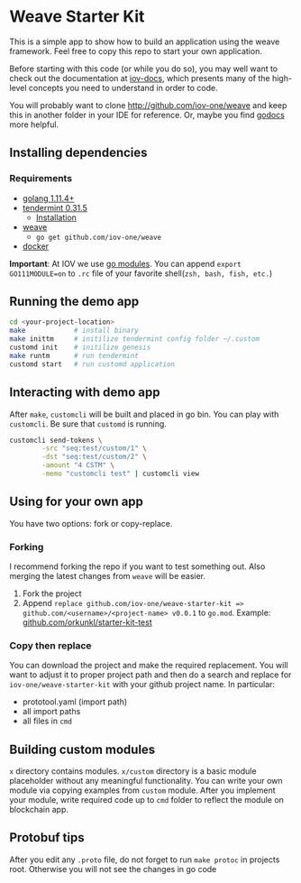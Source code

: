 # Weave Starter Kit

This is a simple app to show how to build an application
using the weave framework. Feel free to copy this repo
to start your own application.

Before starting with this code (or while you do so), you may well want to check
out the documentation at [iov-docs](https://docs.iov.one), which presents many
of the high-level concepts you need to understand in order to code.

You will probably want to clone http://github.com/iov-one/weave and
keep this in another folder in your IDE for reference. Or, maybe you
find [godocs](http://godoc.org/github.com/iov-one/weave) more helpful.

## Installing dependencies

### Requirements

- [golang 1.11.4+](https://golang.org/doc/install)
- [tendermint 0.31.5](https://github.com/tendermint/tendermint/tree/v0.31.5)
  - [Installation](https://github.com/tendermint/tendermint/blob/master/docs/introduction/install.md)
- [weave](https://github.com/iov-one/weave)
  - `go get github.com/iov-one/weave`
- [docker](https://docs.docker.com/install/)

**Important**: At IOV we use [go modules](https://github.com/golang/go/wiki/Modules). You can append `export GO111MODULE=on` to `.rc` file of your favorite shell(`zsh, bash, fish, etc.`)

## Running the demo app

```sh
cd <your-project-location>
make            # install binary
make inittm     # initilize tendermint config folder ~/.custom
customd init    # initilize genesis
make runtm      # run tendermint
customd start   # run customd application
```

## Interacting with demo app

After `make`, `customcli` will be built and placed in go bin. You can play with `customcli`. Be sure that `customd` is running.

```sh
customcli send-tokens \
        -src "seq:test/custom/1" \
        -dst "seq:test/custom/2" \
        -amount "4 CSTM" \
        -memo "customcli test" | customcli view
```

## Using for your own app

You have two options: fork or copy-replace.

### Forking

I recommend forking the repo if you want to test something out. Also merging the latest changes from `weave` will be easier.

1. Fork the project
2. Append `replace github.com/iov-one/weave-starter-kit => github.com/<username>/<project-name> v0.0.1` to `go.mod`. Example: [github.com/orkunkl/starter-kit-test](https://github.com/orkunkl/starter-kit-test/blob/master/go.mod#L15)

### Copy then replace

You can download the project and make the required replacement. You will want to adjust it to proper project path and then
do a search and replace for `iov-one/weave-starter-kit` with your github project name.
In particular:

- prototool.yaml (import path)
- all import paths
- all files in `cmd`

## Building custom modules

`x` directory contains modules. `x/custom` directory is a basic module placeholder without any meaningful functionality. You can write your own module via copying examples from `custom` module. After you implement your module, write required code up to `cmd` folder to reflect the module on blockchain app.

## Protobuf tips

After you edit any `.proto` file, do not forget to run `make protoc` in projects root. Otherwise you will not see the changes in go code

